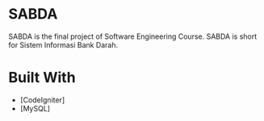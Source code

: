 # SABDA
SABDA is the final project of Software Engineering Course. SABDA is short for Sistem Informasi Bank Darah. 

# Built With
* [CodeIgniter]
* [MySQL]
